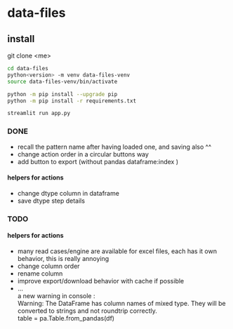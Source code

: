# data-files

## install

git clone \<me\>

```bash
cd data-files
python<version> -m venv data-files-venv
source data-files-venv/bin/activate

python -m pip install --upgrade pip
python -m pip install -r requirements.txt

streamlit run app.py
```

### DONE
* recall the pattern name after having loaded one, and saving also ^^
* change action order in a circular buttons way
* add button to export (without pandas dataframe:index )
#### helpers for actions
* change dtype column in dataframe  
* save dtype step details

### TODO
#### helpers for actions
* many read cases/engine are available for excel files, each has it own behavior, this is really annoying  
* change column order  
* rename column  
* improve export/download behavior with cache if possible  
* ...  
a new warning in console :  
Warning: The DataFrame has column names of mixed type. They will be converted to strings and not roundtrip correctly.  
  table = pa.Table.from_pandas(df)  
